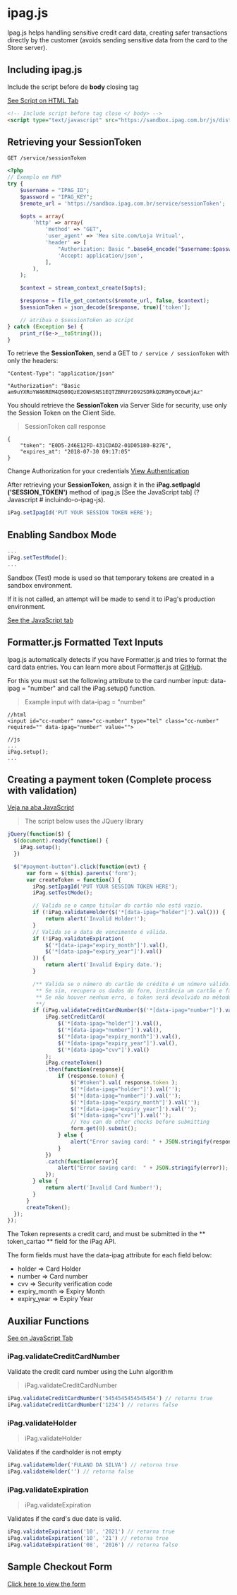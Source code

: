 # ipag.js

Ipag.js helps handling sensitive credit card data, creating safer transactions directly by the customer (avoids sending sensitive data from the card to the Store server).
## Including ipag.js

Include the script before de **body** closing tag

[See Script on HTML Tab](?html#ipag-js)

```html
<!-- Include script before tag close </ body> -->
<script type="text/javascript" src="https://sandbox.ipag.com.br/js/dist/ipag.js"></script>
```

## Retrieving your SessionToken

`GET /service/sessionToken`

```php
<?php
// Exemplo em PHP
try {
    $username = "IPAG_ID";
    $password = "IPAG_KEY";
    $remote_url = 'https://sandbox.ipag.com.br/service/sessionToken';

    $opts = array(
        'http' => array(
            'method' => "GET",
            'user_agent' => 'Meu site.com/Loja Vritual',
            'header' => [
                "Authorization: Basic ".base64_encode("$username:$password"),
                'Accept: application/json',
            ],
        ),
    );

    $context = stream_context_create($opts);

    $response = file_get_contents($remote_url, false, $context);
    $sessionToken = json_decode($response, true)['token'];

    // atribua o $sessionToken ao script
} catch (Exception $e) {
    print_r($e->__toString());
}
```

To retrieve the **SessionToken**, send a GET to `/ service / sessionToken` with only the headers:

`"Content-Type": "application/json"`

`"Authorization": "Basic am9uYXRoYW46REM4QS00QzE2ONHSNS1EQTZBRUY2O92SDRkQ2RDMyOC0wRjAz"`

You should retrieve the **SessionToken** via Server Side for security, use only the Session Token on the Client Side.

> SessionToken call response

```
{
    "token": "E0D5-246E12FD-431CDAD2-01D05180-B27E",
    "expires_at": "2018-07-30 09:17:05"
}
```

<aside class="notice">
   Change Authorization for your credentials <a href="?javascript#autentica-o-api"> View Authentication </a>
</aside>

After retrieving your **SessionToken**, assign it in the **iPag.setIpagId ('SESSION_TOKEN')** method of ipag.js [See the JavaScript tab] (? Javascript # incluindo-o-ipag-js).

```javascript
iPag.setIpagId('PUT YOUR SESSION TOKEN HERE');
```


## Enabling Sandbox Mode

```javascript
...
iPag.setTestMode();
...
```

Sandbox (Test) mode is used so that temporary tokens are created in a sandbox environment.

If it is not called, an attempt will be made to send it to iPag's production environment.

[See the JavaScript tab](?javascript#habilitando-o-modo-sandbox)

## Formatter.js Formatted Text Inputs

Ipag.js automatically detects if you have Formatter.js and tries to format the card data entries. You can learn more about Formatter.js at [GitHub](https://github.com/jaridmargolin/formatter.js).

For this you must set the following attribute to the card number input: data-ipag = "number" and call the iPag.setup() function.

>Example input with data-ipag = "number"

```
//html
<input id="cc-number" name="cc-number" type="tel" class="cc-number" required="" data-ipag="number" value="">
```

```
//js
...
iPag.setup();
...
```

## Creating a payment token (Complete process with validation)

[Veja na aba JavaScript](?javascript#criando-um-token-de-pagamento-processo-completo-com-valida-o)

>The script below uses the JQuery library

```javascript
jQuery(function($) {
  $(document).ready(function() {
    iPag.setup();
  })

  $("#payment-button").click(function(evt) {
      var form = $(this).parents('form');
      var createToken = function() {
        iPag.setIpagId('PUT YOUR SESSION TOKEN HERE');
        iPag.setTestMode();

        // Valida se o campo titular do cartão não está vazio.
        if (!iPag.validateHolder($('*[data-ipag="holder"]').val())) {
            return alert('Invalid Holder!');
        }
        // Valida se a data de vencimento é válida.
        if (!iPag.validateExpiration(
            $('*[data-ipag="expiry_month"]').val(),
            $('*[data-ipag="expiry_year"]').val()
        )) {
            return alert('Invalid Expiry date.');
        }

        /** Valida se o número do cartão de crédito é um número válido.
         ** Se sim, recupera os dados do form, instância um cartão e faz a chamada para criar um token
         ** Se não houver nenhum erro, o token será devolvido no método then(function(response)) ...
         **/
        if (iPag.validateCreditCardNumber($('*[data-ipag="number"]').val())) {
            iPag.setCreditCard(
                $('*[data-ipag="holder"]').val(),
                $('*[data-ipag="number"]').val(),
                $('*[data-ipag="expiry_month"]').val(),
                $('*[data-ipag="expiry_year"]').val(),
                $('*[data-ipag="cvv"]').val()
            );
            iPag.createToken()
            .then(function(response){
                if (response.token) {
                    $("#token").val( response.token );
                    $('*[data-ipag="holder"]').val('');
                    $('*[data-ipag="number"]').val('');
                    $('*[data-ipag="expiry_month"]').val('');
                    $('*[data-ipag="expiry_year"]').val('');
                    $('*[data-ipag="cvv"]').val('');
                    // You can do other checks before submitting
                    form.get(0).submit();
                } else {
                    alert("Error saving card: " + JSON.stringify(response));
                }
            })
            .catch(function(error){
                alert("Error saving card:  " + JSON.stringify(error));
            });
        } else {
            return alert('Invalid Card Number!');
        }
      }
      createToken();
  });
});
```

The Token represents a credit card, and must be submitted in the ** token_cartao ** field for the iPag API.

The form fields must have the data-ipag attribute for each field below:

* holder => Card Holder
* number => Card number
* cvv => Security verification code
* expiry_month => Expiry Month
* expiry_year => Expiry Year

## Auxiliar Functions

[See on JavaScript Tab](?javascript#fun-es-auxiliares)

### iPag.validateCreditCardNumber
Validate the credit card number using the Luhn algorithm

> iPag.validateCreditCardNumber

```javascript
iPag.validateCreditCardNumber('5454545454545454') // returns true
iPag.validateCreditCardNumber('1234') // returns false
```

### iPag.validateHolder

> iPag.validateHolder

Validates if the cardholder is not empty

```javascript
iPag.validateHolder('FULANO DA SILVA') // retorna true
iPag.validateHolder('') // retorna false
```

### iPag.validateExpiration

> iPag.validateExpiration

Validates if the card's due date is valid.

```javascript
iPag.validateExpiration('10', '2021') // retorna true
iPag.validateExpiration('10', '21') // retorna true
iPag.validateExpiration('08', '2016') // retorna false
```

## Sample Checkout Form

[Click here to view the form](https://sandbox.ipag.com.br/checkout-demo)
